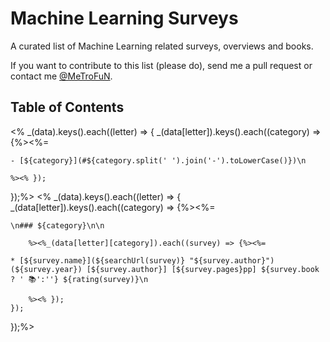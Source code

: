 <!--
    This is an auto-generated file. Please check "How to Contribute" wiki
    here: https://github.com/metrofun/machine-learning-surveys/wiki/How-to-Contribute
-->
# Machine Learning Surveys

A curated list of Machine Learning related surveys, overviews and books.

If you want to contribute to this list (please do), send me a pull request or contact me [@MeTroFuN](https://twitter.com/MeTroFuN).

## Table of Contents

<% _(data).keys().each((letter) => {
    _(data[letter]).keys().each((category) => {%><%=

`- [${category}](#${category.split(' ').join('-').toLowerCase()})\n`

    %><% });
});%>
<% _(data).keys().each((letter) => {
    _(data[letter]).keys().each((category) => {%><%=

`\n### ${category}\n\n`

        %><%_(data[letter][category]).each((survey) => {%><%=

`* [${survey.name}](${searchUrl(survey)} "${survey.author}") (${survey.year})
[${survey.author}] [${survey.pages}pp] ${survey.book ? ' 📚':''} ${rating(survey)}\n`

        %><% });
    });
});%>
